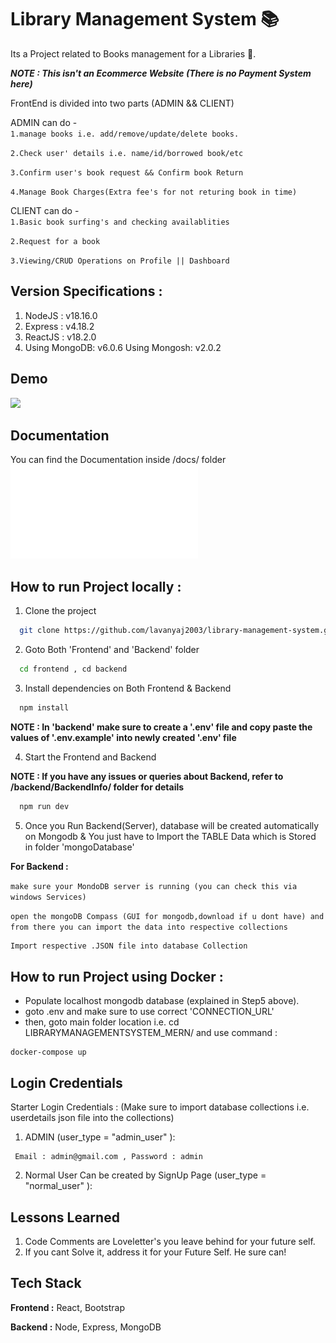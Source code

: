 # Library Management System 📚

Its a Project related to Books management for a Libraries 📜.

**_NOTE : This isn't an Ecommerce Website (There is no Payment System here)_**

FrontEnd is divided into two parts (ADMIN && CLIENT)

ADMIN can do -  
`1.manage books i.e. add/remove/update/delete books.`

`2.Check user' details i.e. name/id/borrowed book/etc`

`3.Confirm user's book request && Confirm book Return`

`4.Manage Book Charges(Extra fee's for not returing book in time)`

CLIENT can do -  
`1.Basic book surfing's and checking availablities`

`2.Request for a book`

`3.Viewing/CRUD Operations on Profile || Dashboard`

## Version Specifications :

1. NodeJS : v18.16.0
2. Express : v4.18.2
3. ReactJS : v18.2.0
4. Using MongoDB: v6.0.6
   Using Mongosh: v2.0.2

## Demo

![](https://mraalu.pythonanywhere.com/media/project/LMS.gif)

## Documentation

You can find the Documentation inside /docs/ folder
![](./docs/LMS.pdf)

## How to run Project locally :

1. Clone the project

```bash
  git clone https://github.com/lavanyaj2003/library-management-system.git
```

2. Goto Both 'Frontend' and 'Backend' folder

```bash
  cd frontend , cd backend
```

3. Install dependencies on Both Frontend & Backend

```bash
  npm install
```

**NOTE : In 'backend' make sure to create a '.env' file and copy paste the values of '.env.example' into newly created '.env' file**

4. Start the Frontend and Backend

**NOTE : If you have any issues or queries about Backend, refer to /backend/BackendInfo/ folder for details**
```bash
  npm run dev
```

5. Once you Run Backend(Server), database will be created automatically on Mongodb & You just have to Import the TABLE Data which is Stored in folder 'mongoDatabase'

**For Backend :**

`make sure your MondoDB server is running (you can check this via windows Services)`

`open the mongoDB Compass (GUI for mongodb,download if u dont have) and from there you can import the data into respective collections` 

```bash
Import respective .JSON file into database Collection
```

## How to run Project using Docker :

- Populate localhost mongodb database (explained in Step5 above).
- goto .env and make sure to use correct 'CONNECTION_URL'
- then, goto main folder location i.e. cd LIBRARYMANAGEMENTSYSTEM_MERN/ and use command :

```
docker-compose up
```

## Login Credentials

Starter Login Credentials : (Make sure to import database collections i.e. userdetails json file into the collections)

1. ADMIN (user_type = "admin_user" ):

```
 Email : admin@gmail.com , Password : admin
```

2. Normal User Can be created by SignUp Page (user_type = "normal_user" ):

## Lessons Learned

1. Code Comments are Loveletter's you leave behind for your future self.
2. If you cant Solve it, address it for your Future Self. He sure can!

## Tech Stack

**Frontend :** React, Bootstrap

**Backend :** Node, Express, MongoDB


